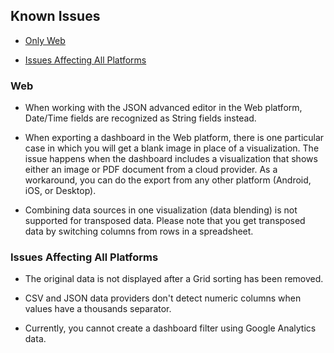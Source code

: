 ## Known Issues

  - [Only Web](#web)

  - [Issues Affecting All Platforms](#issues-all-platforms)

<a name='web'></a>
### Web

  - When working with the JSON advanced editor in the Web platform,
    Date/Time fields are recognized as String fields instead.

  - When exporting a dashboard in the Web platform, there is one
    particular case in which you will get a blank image in place of a
    visualization. The issue happens when the dashboard includes a
    visualization that shows either an image or PDF document from a
    cloud provider. As a workaround, you can do the export from any
    other platform (Android, iOS, or Desktop).

  - Combining data sources in one visualization (data blending) is not
    supported for transposed data. Please note that you get transposed
    data by switching columns from rows in a spreadsheet.

<a name='issues-all-platforms'></a>
### Issues Affecting All Platforms

  - The original data is not displayed after a Grid sorting has been removed.

  - CSV and JSON data providers don't detect numeric columns when values have a thousands separator.
  - Currently, you cannot create a dashboard filter using Google Analytics data. 
